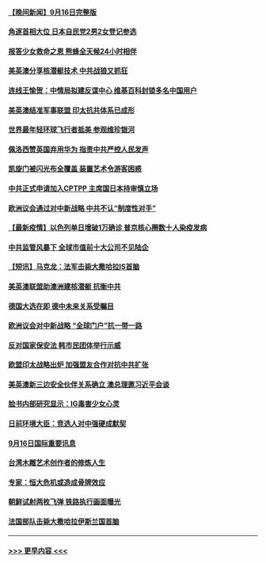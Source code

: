 #### [【晚间新闻】9月16日完整版](../pages/prog202/a103218429.md?t=09171550) 
#### [角逐首相大位 日本自民党2男2女登记参选](../pages/prog202/a103218513.md?t=09171550) 
#### [报答少女救命之恩 熊蜂全天候24小时相伴](../pages/prog202/a103217768.md?t=09171550) 
#### [美英澳分享核潜艇技术 中共战狼又抓狂](../pages/prog202/a103218258.md?t=09171550) 
#### [连线王愉贺：中情局拟建反谍中心 维基百科封锁多名中国用户](../pages/prog202/a103217411.md?t=09171550) 
#### [美英澳结准军事联盟 印太抗共体系已成形](../pages/prog202/a103218286.md?t=09171550) 
#### [世界最年轻环球飞行者抵美 参观维珍银河](../pages/prog202/a103218235.md?t=09171550) 
#### [佩洛西赞英国弃用华为 指责中共严控人民发声](../pages/prog202/a103218060.md?t=09171550) 
#### [凯旋门被闪光布全覆盖 装置艺术令游客困惑](../pages/prog202/a103218179.md?t=09171550) 
#### [中共正式申请加入CPTPP 主席国日本持审慎立场](../pages/prog202/a103218149.md?t=09171550) 
#### [欧洲议会通过对中新战略 中共不认“制度性对手”](../pages/prog202/a103218116.md?t=09171550) 
#### [【最新疫情】以色列单日增破1万确诊 普京核心圈数十人染疫发病](../pages/prog202/a103218067.md?t=09171550) 
#### [中共监管风暴下 全球市值前十大公司不见陆企](../pages/prog202/a103217952.md?t=09171550) 
#### [【短讯】马克龙：法军击毙大撒哈拉IS首脑](../pages/prog202/a103218044.md?t=09171550) 
#### [美英澳联盟助澳洲建核潜艇 抗衡中共](../pages/prog202/a103217992.md?t=09171550) 
#### [德国大选在即 德中未来关系受瞩目](../pages/prog202/a103217969.md?t=09171550) 
#### [欧洲议会对中新战略 “全球门户”抗一带一路](../pages/prog202/a103217965.md?t=09171550) 
#### [反对国家保安法 韩市民团体举行示威](../pages/prog202/a103217960.md?t=09171550) 
#### [欧盟印太战略出炉 加强盟友合作对抗中共扩张](../pages/prog202/a103217899.md?t=09171550) 
#### [美英澳新三边安全伙伴关系确立 澳总理邀习近平会谈](../pages/prog202/a103217849.md?t=09171550) 
#### [脸书内部研究显示：IG毒害少女心灵](../pages/prog202/a103217302.md?t=09171550) 
#### [日前环境大臣：竞选人对中强硬成默契](../pages/prog202/a103217711.md?t=09171550) 
#### [9月16日国际重要讯息](../pages/prog202/a103217706.md?t=09171550) 
#### [台湾木雕艺术创作者的修炼人生](../pages/prog202/a103217696.md?t=09171550) 
#### [专家：恒大危机或造成骨牌效应](../pages/prog202/a103217675.md?t=09171550) 
#### [朝鲜试射两枚飞弹 铁路执行画面曝光](../pages/prog202/a103217599.md?t=09171550) 
#### [法国部队击毙大撒哈拉伊斯兰国首脑](../pages/prog202/a103217561.md?t=09171550) 

----
#### [ >>> 更早内容 <<< ](../indexes/prog202-earlier.md)
